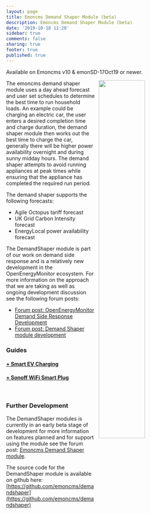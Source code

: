 ```yaml
---
layout: page
title: Emoncms Demand Shaper Module (beta)
description: Emoncms Demand Shaper Module (beta)
date: '2019-10-18 11:20'
sidebar: true
comments: false
sharing: true
footer: true
published: true
---
```


Available on Emoncms v10 & emonSD-17Oct19 or newer.

<img src="/images/integrations/demandshaper/demandshaper.png" style="width:50%; float:right; padding-left:10px">

The emoncms demand shaper module uses a day ahead forecast and user set schedules to determine the best time to run household loads. An example could be charging an electric car, the user enters a desired completion time and charge duration, the demand shaper module then works out the best time to charge the car, generally there will be higher power availability overnight and during sunny midday hours. The demand shaper attempts to avoid running appliances at peak times while ensuring that the appliance has completed the required run period.

The demand shaper supports the following forecasts:

- Agile Octopus tariff forecast
- UK Grid Carbon Intensity forecast
- EnergyLocal power availability forecast

The DemandShaper module is part of our work on demand side response and is a relatively new development in the OpenEnergyMonitor ecosystem. For more information on the approach that we are taking as well as ongoing development discussion see the following forum posts:

- [Forum post: OpenEnergyMonitor Demand Side Response Development](https://community.openenergymonitor.org/t/openenergymonitor-demand-side-response-development/9095)<br>
- [Forum post: Demand Shaper module development](https://community.openenergymonitor.org/t/emoncms-demand-shaper-module/9097)

### Guides

#### [+ Smart EV Charging](/integrations/demandshaper-openevse)

#### [+ Sonoff WiFi Smart Plug](/integrations/demandshaper-sonoff)

<br>

### <a id="development" name="development"></a>Further Development

The DemandShaper modules is currently in an early beta stage of development for more information on features planned and for support using the module see the forum post: [Emoncms Demand Shaper module](https://community.openenergymonitor.org/t/emoncms-demand-shaper-module/9097).

The source code for the DemandShaper module is available on github here:<br>[https://github.com/emoncms/demandshaper](https://github.com/emoncms/demandshaper)
